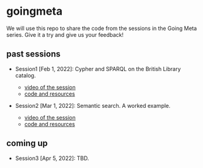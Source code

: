 # goingmeta

We will use this repo to share the code from the sessions in the Going Meta series. Give it a try and give us your feedback!

## past sessions

* Session1 [Feb 1, 2022]: Cypher and SPARQL on the British Library catalog.
    * [video of the session](https://www.youtube.com/watch?v=NQqWBnyQlS4)
    * [code and resources](https://github.com/jbarrasa/goingmeta/tree/main/session1)

* Session2 [Mar 1, 2022]: Semantic search. A worked example.
    * [video of the session](https://www.youtube.com/watch?v=y6eCKIRsA64)
    * [code and resources](https://github.com/jbarrasa/goingmeta/tree/main/session2)

## coming up

* Session3 [Apr 5, 2022]: TBD.
